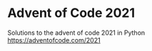 # Advent of Code 2021

Solutions to the advent of code 2021 in Python
https://adventofcode.com/2021

